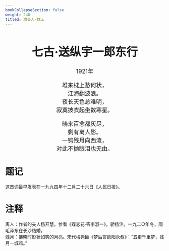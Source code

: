 ```yaml
---
bookCollapseSection: false
weight: 240
titled: 虞美人·枕上
---
```


<div align="center">

<font size="4">

# 七古·送纵宇一郎东行
1921年

堆来枕上愁何状，  
江海翻波浪。  
夜长天色总难明，  
寂寞披衣起坐数寒星。

晓来百念都灰尽，  
剩有离人影。  
一钩残月向西流，  
对此不抛眼泪也无由。

</font>

</div>

# 题记
这首词最早发表在一九九四年十二月二十六日《人民日报》。

# 注释
离人：作者的夫人杨开慧。参看《蝶恋花·答李淑一》。骄杨注。一九二○年冬，同毛泽东在长沙结婚。  
残月：拂晓时形状如钩的月亮。宋代梅尧臣《梦后寄欧阳永叔》：“五更千里梦，残月一城鸡。”


